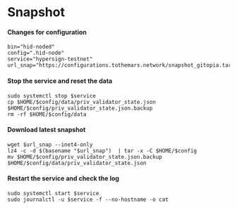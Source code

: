 # Snapshot

#### Changes for configuration

```
bin="hid-noded"
config=".hid-node"
service="hypersign-testnet"
url_snap="https://configurations.tothemars.network/snapshot_gitopia.tar.lz4"
```

#### Stop the service and reset the data <a href="#stop-the-service-and-reset-the-data" id="stop-the-service-and-reset-the-data"></a>

```
sudo systemctl stop $service
cp $HOME/$config/data/priv_validator_state.json $HOME/$config/priv_validator_state.json.backup
rm -rf $HOME/$config/data
```

#### Download latest snapshot <a href="#download-latest-snapshot" id="download-latest-snapshot"></a>

```
wget $url_snap --inet4-only
lz4 -c -d $(basename "$url_snap")  | tar -x -C $HOME/$config
mv $HOME/$config/priv_validator_state.json.backup $HOME/$config/data/priv_validator_state.json
```

#### Restart the service and check the log <a href="#restart-the-service-and-check-the-log" id="restart-the-service-and-check-the-log"></a>

```
sudo systemctl start $service
sudo journalctl -u $service -f --no-hostname -o cat
```
